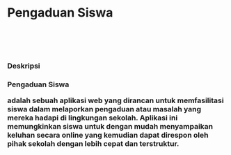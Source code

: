 <h1>Pengaduan Siswa<h1/>
<br>
<h3>Deskripsi<h3/>
<p><b>Pengaduan Siswa<b/><p/><p> adalah sebuah aplikasi web yang dirancan untuk memfasilitasi siswa dalam melaporkan pengaduan atau masalah yang mereka hadapi di lingkungan sekolah. Aplikasi ini memungkinkan siswa untuk dengan mudah menyampaikan keluhan secara online yang kemudian dapat direspon oleh pihak sekolah dengan lebih cepat dan terstruktur.</p>
